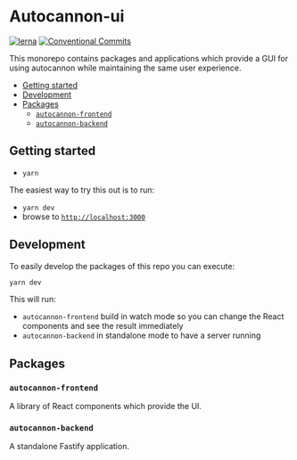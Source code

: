 # Autocannon-ui

[![lerna](https://img.shields.io/badge/maintained%20with-lerna-cc00ff.svg)](https://lerna.js.org/)
[![Conventional Commits](https://img.shields.io/badge/Conventional%20Commits-1.0.0-yellow.svg)](https://conventionalcommits.org)

This monorepo contains packages and applications which provide a GUI for using autocannon while maintaining the same user experience.

<!-- toc -->

- [Getting started](#getting-started)
- [Development](#development)
- [Packages](#packages)
  * [`autocannon-frontend`](#autocannon-frontend)
  * [`autocannon-backend`](#autocannon-backend)

<!-- tocstop -->

## Getting started

- `yarn`

The easiest way to try this out is to run:

- `yarn dev`
- browse to [`http://localhost:3000`](http://localhost:3000)

## Development

To easily develop the packages of this repo you can execute:

```sh
yarn dev
```

This will run:

- `autocannon-frontend` build in watch mode so you can change the React components and see the result immediately
- `autocannon-backend` in standalone mode to have a server running

## Packages

### `autocannon-frontend`

A library of React components which provide the UI.

### `autocannon-backend`

A standalone Fastify application.
